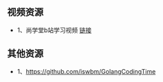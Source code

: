 ## 视频资源
* 1、尚学堂b站学习视频    [链接](https://www.bilibili.com/video/av48141461) 

## 其他资源
* 1、https://github.com/iswbm/GolangCodingTime
